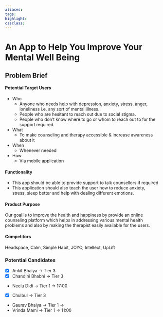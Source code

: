 ```yaml
---
aliases:  
tags:
highlight:  
cssclass:
---
```


# An App to Help You Improve Your Mental Well Being
## Problem Brief
#### Potential Target Users  
- Who
	- Anyone who needs help with depression, anxiety, stress, anger, loneliness i.e. any sort of mental illness.
	- People who are hesitant to reach out due to social stigma.
	- People who don’t know where to go or whom to reach out to for the support required.  
- What
	- To make counseling and therapy accessible & increase awareness about it
- When 
	- Whenever needed  
- How 
	- Via mobile application  

#### Functionality  
- This app should be able to provide support to talk counsellors if required  
- This application should also teach the user how to reduce anxiety, stress, sleep better and help with dealing different emotions.

#### Product Purpose  
Our goal is to improve the health and happiness by provide an online counseling platform which helps in addressing various mental health problems and also by making the therapist easily available for the users.  
  
#### Competitors  
Headspace, Calm, Simple Habit, JOYO, Intellect, UpLift


### Potential Candidates
- [x] Ankit Bhaiya → Tier 3
- [x] Chandini Bhabhi → Tier 3
- Neelu Didi → Tier 1 → 17:00
- [x] Chulbul → Tier 3
- Gaurav Bhaiya → Tier 1 → 
- Vrinda Mami → Tier 1 → 11:00